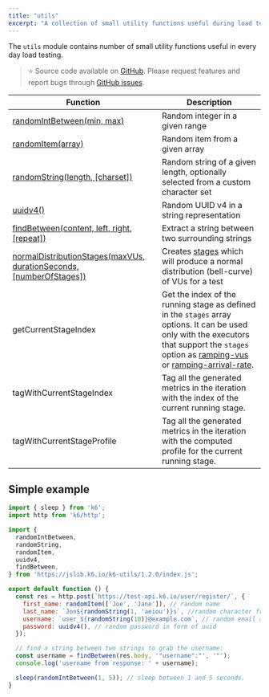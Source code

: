 ```yaml
---
title: "utils"
excerpt: "A collection of small utility functions useful during load testing with k6. "
---
```


The `utils` module contains number of small utility functions useful in every day load testing.

> ⭐️ Source code available on [GitHub](https://github.com/k6io/k6-jslib-utils).
> Please request features and report bugs through [GitHub issues](https://github.com/k6io/k6-jslib-utils/issues).





| Function | Description |
| -------- | ----------- |
| [randomIntBetween(min, max)](/javascript-api/jslib/utils/randomintbetween)  | Random integer in a given range |
| [randomItem(array)](/javascript-api/jslib/utils/randomitem)  | Random item from a given array |
| [randomString(length, [charset])](/javascript-api/jslib/utils/randomstring)  | Random string of a given length, optionally selected from a custom character set |
| [uuidv4()](/javascript-api/jslib/utils/uuidv4)  | Random UUID v4 in a string representation |
| [findBetween(content, left, right, [repeat])](/javascript-api/jslib/utils/findbetween)  | Extract a string between two surrounding strings |
| [normalDistributionStages(maxVUs, durationSeconds, [numberOfStages])](/javascript-api/jslib/utils/normaldistributionstages)  | Creates [stages](/using-k6/options/#stages) which will produce a normal distribution (bell-curve) of VUs for a test  |
| getCurrentStageIndex | Get the index of the running stage as defined in the `stages` array options. It can be used only with the executors that support the `stages` option as [ramping-vus](/using-k6/scenarios/executors/ramping-vus) or [ramping-arrival-rate](using-k6/scenarios/executors/ramping-arrival-rate). |
| tagWithCurrentStageIndex | Tag all the generated metrics in the iteration with the index of the current running stage. |
| tagWithCurrentStageProfile | Tag all the generated metrics in the iteration with the computed profile for the current running stage. |

## Simple example

<CodeGroup labels={[]}>

```javascript
import { sleep } from 'k6';
import http from 'k6/http';

import {
  randomIntBetween,
  randomString,
  randomItem,
  uuidv4,
  findBetween,
} from 'https://jslib.k6.io/k6-utils/1.2.0/index.js';

export default function () {
  const res = http.post(`https://test-api.k6.io/user/register/`, {
    first_name: randomItem(['Joe', 'Jane']), // random name
    last_name: `Jon${randomString(1, 'aeiou')}s`, //random character from given list
    username: `user_${randomString(10)}@example.com`, // random email address,
    password: uuidv4(), // random password in form of uuid
  });

  // find a string between two strings to grab the username:
  const username = findBetween(res.body, '"username":"', '"');
  console.log('username from response: ' + username);

  sleep(randomIntBetween(1, 5)); // sleep between 1 and 5 seconds.
}
```

</CodeGroup>
